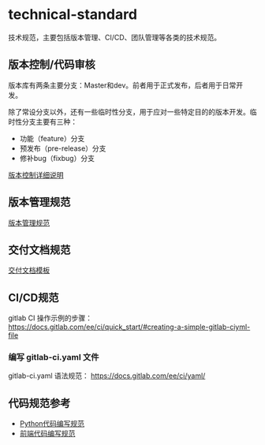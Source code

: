 # technical-standard

技术规范，主要包括版本管理、CI/CD、团队管理等各类的技术规范。

## 版本控制/代码审核

版本库有两条主要分支：Master和dev。前者用于正式发布，后者用于日常开发。

除了常设分支以外，还有一些临时性分支，用于应对一些特定目的的版本开发。临时性分支主要有三种：
- 功能（feature）分支
- 预发布（pre-release）分支
- 修补bug（fixbug）分支
  
[版本控制详细说明](./版本控制/版本控制.md)

## 版本管理规范

[版本管理规范](./git版本管理规范.md)

## 交付文档规范

[交付文档模板](./交付文档规范)

## CI/CD规范

gitlab CI 操作示例的步骤：
https://docs.gitlab.com/ee/ci/quick_start/#creating-a-simple-gitlab-ciyml-file

### 编写 gitlab-ci.yaml 文件

gitlab-ci.yaml 语法规范：
https://docs.gitlab.com/ee/ci/yaml/

## 代码规范参考

- [Python代码编写规范](./代码规范/Python代码编写规范.md)
- [前端代码编写规范](./代码规范/JavaScript代码编写规范.md)